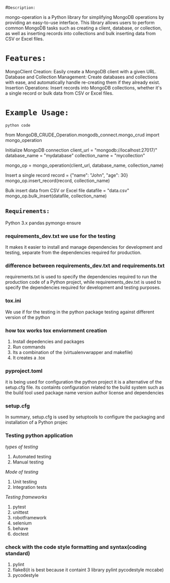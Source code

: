 #`Description:`

mongo-operation is a Python library for simplifying MongoDB operations by providing an easy-to-use interface. This library allows users to perform common MongoDB tasks such as creating a client, database, or collection, as well as inserting records into collections and bulk inserting data from CSV or Excel files.

# `Features:`

MongoClient Creation: Easily create a MongoDB client with a given URL.
Database and Collection Management: Create databases and collections with ease, and automatically handle re-creating them if they already exist.
Insertion Operations: Insert records into MongoDB collections, whether it's a single record or bulk data from CSV or Excel files.

# `Example Usage:`

`python code`

from MongoDB_CRUDE_Operation.mongodb_connect.mongo_crud import  mongo_operation

Initialize MongoDB connection
client_url = "mongodb://localhost:27017/"
database_name = "mydatabase"
collection_name = "mycollection"

mongo_op = mongo_operation(client_url, database_name, collection_name)

Insert a single record
record = {"name": "John", "age": 30}
mongo_op.insert_record(record, collection_name)

Bulk insert data from CSV or Excel file
datafile = "data.csv"
mongo_op.bulk_insert(datafile, collection_name)

## `Requirements:`

Python 3.x
pandas
pymongo
ensure






### requirements_dev.txt we use for the testing
It makes it easier to install and manage dependencies for development and testing, separate from the dependencies required for production.

### difference between requirements_dev.txt and requirements.txt

requirements.txt is used to specify the dependencies required to run the production code of a Python project, while requirements_dev.txt is used to specify the dependencies required for development and testing purposes.

### tox.ini
We use if for the testing in the python package testing against different version of the python 

### how tox works tox enviornment creation
1. Install depedencies and packages 
2. Run commands
3. Its a combination of the (virtualenvwrapper and makefile)
4. It creates a .tox


### pyproject.toml
it is being used for configuration the python project it is a alternative of the setup.cfg file. its containts configuration related to the build system
such as the build tool used package name version author license and dependencies

### setup.cfg
In summary, setup.cfg is used by setuptools to configure the packaging and installation of a Python projec

### Testing python application
*types of testing*
1. Automated testing 
2. Manual testing

*Mode of testing*
1. Unit testing
2. Integration tests

*Testing frameworks*

1. pytest
2. unittest
3. robotframework
4. selenium
5. behave
6. doctest

### check with the code style formatting and syntax(coding standard)

1. pylint
2. flake8(it is best because it containt 3 library pylint pycodestyle mccabe)
3. pycodestyle

